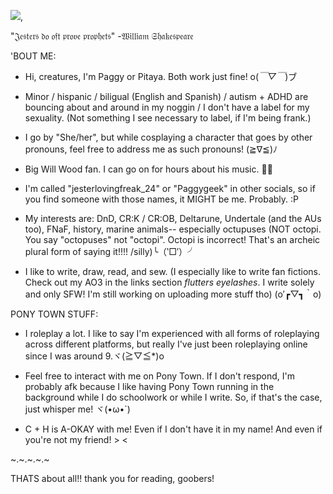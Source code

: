 [<img src="![image](https://github.com/user-attachments/assets/13d9dd5d-989c-48d9-9ae9-cc9f98504db1)">](https://www.youtube.com/watch?v=EE-xtCF3T94&list=PL9JM2aC37BG03vlqyhiYX54NG_thqqvbg&index=2),




"𝔍𝔢𝔰𝔱𝔢𝔯𝔰 𝔡𝔬 𝔬𝔣𝔱 𝔭𝔯𝔬𝔳𝔢 𝔭𝔯𝔬𝔭𝔥𝔢𝔱𝔰"
        -𝔚𝔦𝔩𝔩𝔦𝔞𝔪 𝔖𝔥𝔞𝔨𝔢𝔰𝔭𝔢𝔞𝔯𝔢

'BOUT ME:
- Hi, creatures, I'm Paggy or Pitaya. Both work just fine! o(*￣▽￣*)ブ
  
- Minor / hispanic / biligual (English and Spanish) / autism + ADHD are bouncing about and around in my noggin / I don't have a label for my sexuality. (Not something I see necessary to label, if I'm being frank.)
  
- I go by "She/her", but while cosplaying a character that goes by other pronouns, feel free to address me as such pronouns! (≧∇≦)ﾉ

- Big Will Wood fan. I can go on for hours about his music. 🐀🎹

- I'm called "jesterlovingfreak_24" or "Paggygeek" in other socials, so if you find someone with those names, it MIGHT be me. Probably. :P

- My interests are: DnD, CR:K / CR:OB, Deltarune, Undertale (and the AUs too), FNaF, history, marine animals-- especially octupuses (NOT octopi. You say "octopuses" not "octopi". Octopi is incorrect! That's an archeic plural form of saying it!!!! /silly)╰（‵□′）╯

- I like to write, draw, read, and sew. (I especially like to write fan fictions. Check out my AO3 in the links section *flutters eyelashes*. I write solely and only SFW! I'm still working on uploading more stuff tho) (o′┏▽┓｀o)


PONY TOWN STUFF:

- I roleplay a lot. I like to say I'm experienced with all forms of roleplaying across different platforms, but really I've just been roleplaying online since I was around 9.ヾ(≧▽≦*)o

- Feel free to interact with me on Pony Town. If I don't respond, I'm probably afk because I like having Pony Town running in the background while I do schoolwork or while I write. So, if that's the case, just whisper me! ヾ(•ω•`)

- C + H is A-OKAY with me! Even if I don't have it in my name! And even if you're not my friend! > <



~.~.~.~.~
  
THATS about all!! thank you for reading, goobers!


